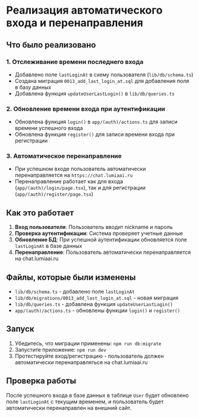 # Реализация автоматического входа и перенаправления

## Что было реализовано

### 1. Отслеживание времени последнего входа
- Добавлено поле `lastLoginAt` в схему пользователя (`lib/db/schema.ts`)
- Создана миграция `0013_add_last_login_at.sql` для добавления поля в базу данных
- Добавлена функция `updateUserLastLogin()` в `lib/db/queries.ts`

### 2. Обновление времени входа при аутентификации
- Обновлена функция `login()` в `app/(auth)/actions.ts` для записи времени успешного входа
- Обновлена функция `register()` для записи времени входа при регистрации

### 3. Автоматическое перенаправление
- При успешном входе пользователь автоматически перенаправляется на `https://chat.lumiaai.ru`
- Перенаправление работает как для входа (`app/(auth)/login/page.tsx`), так и для регистрации (`app/(auth)/register/page.tsx`)

## Как это работает

1. **Вход пользователя**: Пользователь вводит nickname и пароль
2. **Проверка аутентификации**: Система проверяет учетные данные
3. **Обновление БД**: При успешной аутентификации обновляется поле `lastLoginAt` в базе данных
4. **Перенаправление**: Пользователь автоматически перенаправляется на chat.lumiaai.ru

## Файлы, которые были изменены

- `lib/db/schema.ts` - добавлено поле `lastLoginAt`
- `lib/db/migrations/0013_add_last_login_at.sql` - новая миграция
- `lib/db/queries.ts` - добавлена функция `updateUserLastLogin()`
- `app/(auth)/actions.ts` - обновлены функции `login()` и `register()`

## Запуск

1. Убедитесь, что миграции применены: `npm run db:migrate`
2. Запустите приложение: `npm run dev`
3. Протестируйте вход/регистрацию - пользователь должен автоматически перенаправляться на chat.lumiaai.ru

## Проверка работы

После успешного входа в базе данных в таблице `User` будет обновлено поле `lastLoginAt` с текущим временем, и пользователь будет автоматически перенаправлен на внешний сайт. 
